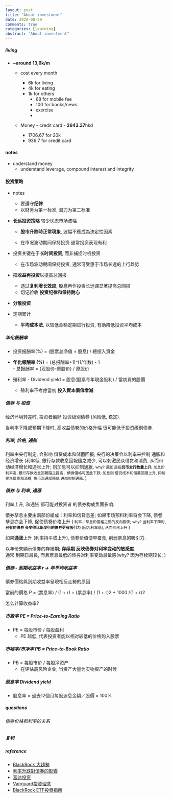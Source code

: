 ```yaml
---
layout: post
title: "About investment"
date: 2020-08-29
comments: true
categories: [learning]
abstract: "About investment"
---
```



##### living  
   * **~around 13,6k/m**   
     - cost every month  
       + 6k for living  
       + 4k for eating  
       + 1k for others  
         - 68 for mobile fee  
         - 100 for books/news  
         - exercise 
         -   

     - Money - credit card - **2643.37**hkd  
       + 1706.67 for 20k
       + 936.7 for credit card 

#### notes 
  * understand money 
     - understand leverage, compound interest and integrity


#### 投资策略   
   * notes  
     - 要遵守**纪律**    
     - 以财务为第一标准, 潜力为第二标准  

   * **长远投资策略** 较少忧虑市场波幅    
     - **股市升跌時正常現象**, 波幅不應成為決定性因素  

     - 在市况波动期间保持投资 通常投资表现有利  


   * 投资关键在于**长时间投资**, 而非捕捉时机投资  
     - 在市场波动期间保持投资, 通常可受惠于市场长远的上行趋势  


   * **把收益再投资**以提高总回报  
     - 透过**复利增长效应**, 股息再作投资长远课显著提高总回报  
     - 切记验收 **投资纪律和保持耐心**    

   * **分散投资**  

   * 定期累计  
     - **平均成本法**, 以较低金额定期进行投资, 有助降低投资平均成本  


##### 年化報酬率  
   *  投资报酬率(%)  = (股票总净值 +  股息) / 總投入資金  

   *  **年化報酬率 (%)**  = (总报酬率+1)^(1/年数) - 1  
     - 总报酬率 = (现股价-原股价) / 原股价  

   * 殖利率 - Dividend yield  = 股息(股票今年現金股利) / 當初買的股價  
     - 殖利率不考慮當初 **投入資本價值增減**



##### 债券 与 投资 
经济环境转差时, 投资者偏好 投资级别债券 (风险低, 稳定).  

当利率下降或预期下降时, 高收益债卷的价格升幅 很可能低于投资级别债券.  


##### 利率, 价格, 通胀  
 利率由央行制定, 会影响 借贷成本和储蓄回报; 央行的决策会以利率来控制 通胀和经济增长 (利率低, 銀行存款收息回報隨之减少, 可以刺激民众借贷和消费, 从而带动经济增长和通胀上升; 则加息可以抑制通胀. <small> why? 通胀 是指**货币发行数量上升**; 加息即 利率高, 銀行存款收息回報隨之提高，債券價格可因此下跌; 加息则 借贷成本和储蓄回报上升, 抑制民众借贷和消费, 货币流通就降低 进而抑制通胀. </small>)   

##### 债券 与 利率, 通涨   
利率上升, 和通胀 都可能对投资者 的债券构成负面影响.   

債券孳息主要由兩部份組成：利率和信貸息差; 如果市场预料利率将会下降, 债卷孳息亦会下降, 促使债卷价格上升  (<small>  利率／孳息和價格之間的反向關係; why? 当利率下降时, **已有的债券 会变得比新发行的债券更有吸引力** (因为利率低), 从而价格上升 </small>)   

如果**通涨**上升 (利率持平或上升), 债券价值便早蚕食, 削弱票息的吸引力.   


以年份來顯示債券的存續期; **存续期 反映债券对利率变动的敏感度**.    
通常 到期日最長, 而且票息最低的债券对利率变动最敏感(why?  因为存续期较长; )  

##### 债券  - 到期收益率  r -> 年平均收益率  
債券價格與到期收益率呈現相反走勢的原因

當前的價格 P = (票息率) / (1 + r) + (票息率) / (1 + r)2 + 1000 /(1 + r)2

怎么计算收益率?  
 


##### 市盈率  PE = Price-to-Earning Ratio 
   * PE = 每股市价 / 每股盈利 
      - PE 越低, 代表投资者能以相对较低的价格购入股票  


##### 市帳率/市净率  PB = Price-to-Book Ratio  

   *  PB = 每股市价 / 每股净资产  
      - 在评估高风险企业, 当资产大量为实物资产的时候  


##### 股息率  Dividend yield  

   * 股息率 = 過去12個月每股派息金額／股價 × 100%



##### questions 

###### 债券价格和利率的关系 


##### 复利 


##### reference  
* [BlackRock 大趨勢](https://www.blackrock.com/hk/zh/investment-ideas/themes/megatrends)
* [利率升跌對債券的影響](https://www.fidelity.com.hk/zh/start-investing/learn-about-investing/bond-investing-made-simple/how-interest-rates-affect-bonds) 
* [富达投资](https://www.fidelity.com.hk/zh/start-investing/learn-about-investing/bond-investing-made-simple/understanding-investment-grade-and-high-yield-bonds) 
* [Vanguard投資理念](https://www.vanguard.com.cn/investment-philosophies/) 
* [BlackRock ETF投資指南](https://www.blackrock.com/hk/zh/etfs-simplified)